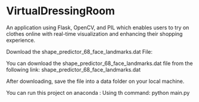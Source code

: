 # VirtualDressingRoom
 An application using Flask, OpenCV, and PIL which  enables users to try on clothes online with real-time visualization  and enhancing their shopping experience.

Download the shape_predictor_68_face_landmarks.dat File:

You can download the shape_predictor_68_face_landmarks.dat file from the following link:
shape_predictor_68_face_landmarks.dat

After downloading, save the file into a data folder on your local machine.

You can run this project on anaconda :
Using th command:      python main.py
